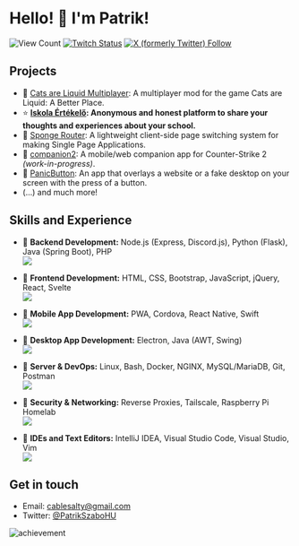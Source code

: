 # Hello! 👋 I'm Patrik!
![View Count](https://komarev.com/ghpvc/?username=cablesalty&)
[![Twitch Status](https://img.shields.io/twitch/status/PatrikSzaboHU)](https://twitch.tv/PatrikSzaboHU)
[![X (formerly Twitter) Follow](https://img.shields.io/twitter/follow/PatrikSzaboHU)](https://x.com/PatrikSzaboHU)

## Projects
- 👥 [Cats are Liquid Multiplayer](https://github.com/PatrikSzaboHU/CatsAreLiquid_Multiplayer): A multiplayer mod for the game Cats are Liquid: A Better Place.
- ⭐ **[Iskola Értékelő](https://iskolaertekelo.hu/): Anonymous and honest platform to share your thoughts and experiences about your school.**
- 🧽 [Sponge Router](https://github.com/PatrikSzaboHU/SpongeRouter): A lightweight client-side page switching system for making Single Page Applications.
- 📱 [companion2](https://github.com/PatrikSzaboHU/companion2): A mobile/web companion app for Counter-Strike 2 *(work-in-progress)*.
- 🫥 [PanicButton](https://github.com/PatrikSzaboHU/PanicButton): An app that overlays a website or a fake desktop on your screen with the press of a button.
- (...) and much more!

## Skills and Experience  
- 🔹 **Backend Development:** Node.js (Express, Discord.js), Python (Flask), Java (Spring Boot), PHP  
  <img src="https://skillicons.dev/icons?i=nodejs,express,discordjs,python,flask,java,spring,php" />  

- 🔹 **Frontend Development:** HTML, CSS, Bootstrap, JavaScript, jQuery, React, Svelte  
  <img src="https://skillicons.dev/icons?i=html,css,bootstrap,javascript,jquery,react,svelte" />  

- 🔹 **Mobile App Development:** PWA, Cordova, React Native, Swift  
  <img src="https://skillicons.dev/icons?i=html,react,swift" />  

- 🔹 **Desktop App Development:** Electron, Java (AWT, Swing)  
  <img src="https://skillicons.dev/icons?i=electron,java" />  

- 🔹 **Server & DevOps:** Linux, Bash, Docker, NGINX, MySQL/MariaDB, Git, Postman  
  <img src="https://skillicons.dev/icons?i=linux,bash,docker,nginx,mysql,git,postman" />  

- 🔹 **Security & Networking:** Reverse Proxies, Tailscale, Raspberry Pi Homelab  
  <img src="https://skillicons.dev/icons?i=nginx,raspberrypi" />  

- 🔹 **IDEs and Text Editors:** IntelliJ IDEA, Visual Studio Code, Visual Studio, Vim  
  <img src="https://skillicons.dev/icons?i=idea,vscode,visualstudio,vim" />

## Get in touch
- Email: [cablesalty@gmail.com](mailto:cablesalty@gmail.com)
- Twitter: [@PatrikSzaboHU](https://x.com/PatrikSzaboHU)


![achievement](https://user-images.githubusercontent.com/79142358/201485976-659bcdc0-75ed-4609-8dc4-7ca4ffd2ff7a.png)

